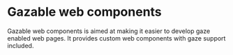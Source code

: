 # Gazable web components

Gazable web components is aimed at making it easier to develop gaze enabled web pages. It provides custom web components with gaze support included.  

